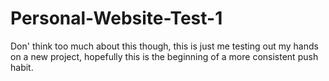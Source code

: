# Personal-Website-Test-1
Don' think too much about this though, this is just me testing out my hands on a new project, hopefully this is the beginning of a more consistent push habit.
